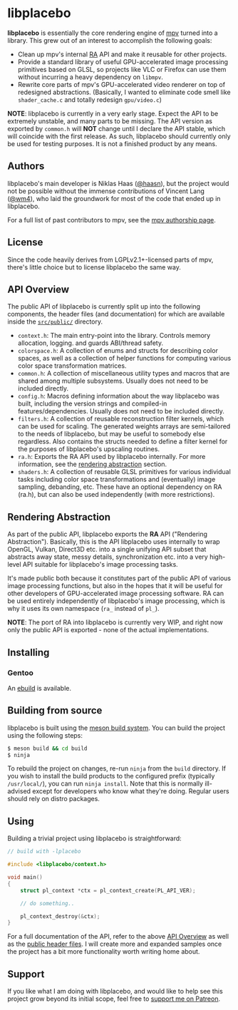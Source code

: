 # libplacebo

**libplacebo** is essentially the core rendering engine of
[mpv](https://mpv.io) turned into a library. This grew out of an interest to
accomplish the following goals:

- Clean up mpv's internal [RA](#rendering-abstraction) API and make it reusable for other projects.
- Provide a standard library of useful GPU-accelerated image processing
  primitives based on GLSL, so projects like VLC or Firefox can use them
  without incurring a heavy dependency on `libmpv`.
- Rewrite core parts of mpv's GPU-accelerated video renderer on top of
  redesigned abstractions. (Basically, I wanted to eliminate code smell like
  `shader_cache.c` and totally redesign `gpu/video.c`)

**NOTE**: libplacebo is currently in a very early stage. Expect the API to be
extremely unstable, and many parts to be missing. The API version as exported
by `common.h` will **NOT** change until I declare the API stable, which will
coincide with the first release. As such, libplacebo should currently only
be used for testing purposes. It is not a finished product by any means.

## Authors

libplacebo's main developer is Niklas Haas
([@haasn](https://github.com/haasn)), but the project would not be possible
without the immense contributions of Vincent Lang
([@wm4](https://github.com/wm4)), who laid the groundwork for most of the code
that ended up in libplacebo.

For a full list of past contributors to mpv, see the [mpv authorship
page](https://github.com/mpv-player/mpv/graphs/contributors).

## License

Since the code heavily derives from LGPLv2.1+-licensed parts of mpv, there's
little choice but to license libplacebo the same way.

## API Overview

The public API of libplacebo is currently split up into the following
components, the header files (and documentation) for which are available
inside the [`src/public/`](src/public/) directory.

- `context.h`: The main entry-point into the library. Controls memory
  allocation, logging. and guards ABI/thread safety.
- `colorspace.h`: A collection of enums and structs for describing color
  spaces, as well as a collection of helper functions for computing various
  color space transformation matrices.
- `common.h`: A collection of miscellaneous utility types and macros that are
  shared among multiple subsystems. Usually does not need to be included
  directly.
- `config.h`: Macros defining information about the way libplacebo was built,
  including the version strings and compiled-in features/dependencies. Usually
  does not need to be included directly.
- `filters.h`: A collection of reusable reconstruction filter kernels, which
  can be used for scaling. The generated weights arrays are semi-tailored to
  the needs of libplacebo, but may be useful to somebody else regardless. Also
  contains the structs needed to define a filter kernel for the purposes of
  libplacebo's upscaling routines.
- `ra.h`: Exports the RA API used by libplacebo internally. For more
  information, see the [rendering abstraction](#rendering-abstraction)
  section.
- `shaders.h`: A collection of reusable GLSL primitives for various individual
  tasks including color space transformations and (eventually) image sampling,
  debanding, etc. These have an optional dependency on RA (ra.h), but can also
  be used independently (with more restrictions).

## Rendering Abstraction

As part of the public API, libplacebo exports the **RA** API ("Rendering
Abstraction"). Basically, this is the API libplacebo uses internally to wrap
OpenGL, Vulkan, Direct3D etc. into a single unifying API subset that abstracts
away state, messy details, synchronization etc. into a very high-level API
suitable for libplacebo's image processing tasks.

It's made public both because it constitutes part of the public API of various
image processing functions, but also in the hopes that it will be useful for
other developers of GPU-accelerated image processing software. RA can be used
entirely independently of libplacebo's image processing, which is why it
uses its own namespace (`ra_` instead of `pl_`).

**NOTE**: The port of RA into libplacebo is currently very WIP, and right now
only the public API is exported - none of the actual implementations.

## Installing

### Gentoo

An [ebuild](etc/libplacebo-9999.ebuild) is available.

## Building from source

libplacebo is built using the [meson build system](http://mesonbuild.com/).
You can build the project using the following steps:

```bash
$ meson build && cd build
$ ninja
```

To rebuild the project on changes, re-run `ninja` from the `build` directory.
If you wish to install the build products to the configured prefix (typically
`/usr/local/`), you can run `ninja install`. Note that this is normally ill-
advised except for developers who know what they're doing. Regular users
should rely on distro packages.

## Using

Building a trivial project using libplacebo is straightforward:

```c
// build with -lplacebo

#include <libplacebo/context.h>

void main()
{
    struct pl_context *ctx = pl_context_create(PL_API_VER);

    // do something..

    pl_context_destroy(&ctx);
}
```

For a full documentation of the API, refer to the above [API
Overview](#api-overview) as well as the [public header files](src/public/). I
will create more and expanded samples once the project has a bit more
functionality worth writing home about.

## Support

If you like what I am doing with libplacebo, and would like to help see this
project grow beyond its initial scope, feel free to
[support me on Patreon](https://www.patreon.com/haasn).
